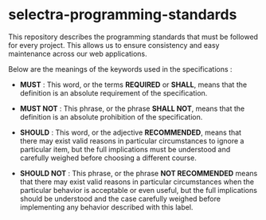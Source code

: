# selectra-programming-standards

This repository describes the programming standards that must be followed for every project. This allows us to ensure consistency and easy maintenance across our web applications.

Below are the meanings of the keywords used in the specifications :

* **MUST** : This word, or the terms **REQUIRED** or **SHALL**, means that the definition is an absolute requirement of the specification.

* **MUST NOT** : This phrase, or the phrase **SHALL NOT**, means that the definition is an absolute prohibition of the specification.

* **SHOULD** : This word, or the adjective **RECOMMENDED**, means that there may exist valid reasons in particular circumstances to ignore a particular item, but the full implications must be understood and carefully weighed before choosing a different course.

* **SHOULD NOT** : This phrase, or the phrase **NOT RECOMMENDED** means that there may exist valid reasons in particular circumstances when the particular behavior is acceptable or even useful, but the full implications should be understood and the case carefully weighed before implementing any behavior described with this label.
